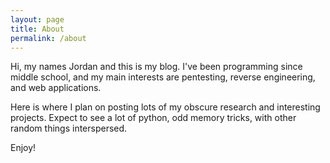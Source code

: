 ```yaml
---
layout: page
title: About
permalink: /about
---
```


Hi, my names Jordan and this is my blog. I've been programming since middle school, and my main interests are pentesting, reverse engineering, and web applications.

Here is where I plan on posting lots of my obscure research and interesting projects. Expect to see a lot of python, odd memory tricks, with other random things interspersed.

Enjoy!
